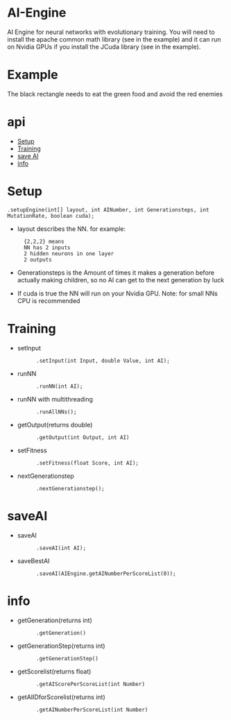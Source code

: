 # AI-Engine
AI Engine for neural networks with evolutionary training. You will need to install the apache common math library (see in the example) and it can run on Nvidia GPUs if you install the JCuda library (see in the example).

# Example
The black rectangle needs to eat the green food and avoid the red enemies

# api
* [Setup](#Setup)
* [Training](#Training)
* [save AI](#saveAI)
* [info](#info)

# Setup

	.setupEngine(int[] layout, int AINumber, int Generationsteps, int MutationRate, boolean cuda);

* layout describes the NN. for example:

		{2,2,2} means 
		NN has 2 inputs
		2 hidden neurons in one layer
		2 outputs
			
* Generationsteps is the Amount of times it makes a generation before actually making children, so no AI can get to the next generation by luck

* If cuda is true the NN will run on your Nvidia GPU. Note: for small NNs CPU is recommended

# Training
* setInput

			.setInput(int Input, double Value, int AI);
* runNN

			.runNN(int AI);
* runNN with multithreading

			.runAllNNs();
* getOutput(returns double)

			.getOutput(int Output, int AI)
* setFitness

			.setFitness(float Score, int AI);
* nextGenerationstep
			
			.nextGenerationstep();
			
# saveAI

* saveAI

			.saveAI(int AI);
			
* saveBestAI

			.saveAI(AIEngine.getAINumberPerScoreList(0));
			
# info

* getGeneration(returns int)

			.getGeneration()
* getGenerationStep(returns int)

			.getGenerationStep()
* getScorelist(returns float)

			.getAIScorePerScoreList(int Number)
* getAIIDforScorelist(returns int)

			.getAINumberPerScoreList(int Number)
